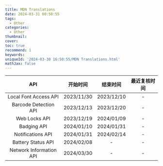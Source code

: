 ```yaml
---
title: MDN Translations
date: 2024-03-31 00:50:55
tags:
  - Other
categories:
  - Other
thumbnail:
cover:
toc: true
recommend: 1
keywords:
uniqueId: '2024-03-30 16:50:55/MDN Translations.html'
mathJax: false
---
```


| API | 开始时间 | 结束时间 | 最近复核时间 |
| :---: | :---: | :---: | :---: |
| Local Font Access API | 2023/11/30 | 2023/12/10 | - |
| Barcode Detection API | 2023/12/13 | 2023/12/20 | - |
| Web Locks API | 2023/12/19 | 2024/01/09 | - |
| Badging API | 2024/01/10 | 2024/01/31 | - |
| Notifications API | 2024/01/31 | 2024/02/14 | - |
| Battery Status API | 2024/02/08 | - | - |
| Network Information API | 2024/03/30 | - | - |
